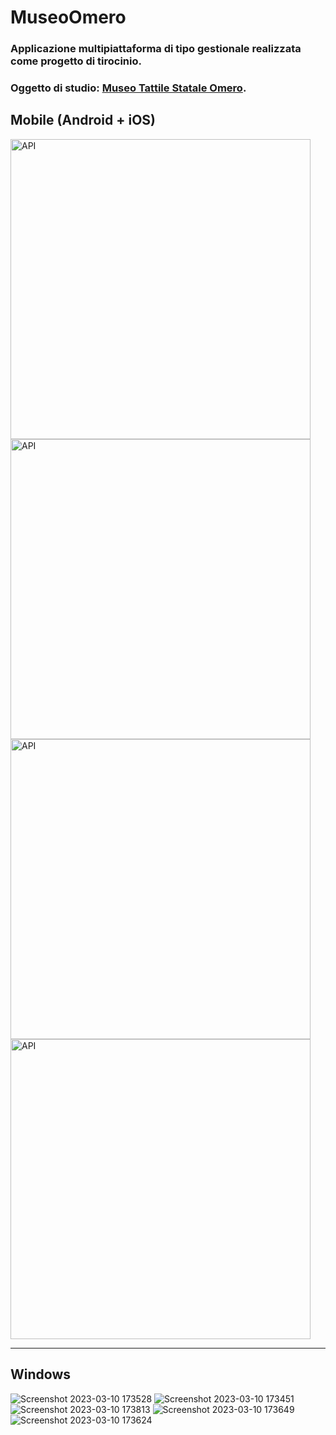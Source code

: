 # MuseoOmero
### Applicazione multipiattaforma di tipo gestionale realizzata come progetto di tirocinio.
### Oggetto di studio: [Museo Tattile Statale Omero](https://www.museoomero.it/).

## Mobile (Android + iOS)

<div align="left">
<img alt="API" height="480" src="https://user-images.githubusercontent.com/22773005/224454429-edc9b17d-78c9-4b3f-ab53-ac5237db4a48.png"/>    
<img alt="API" height="480" src="https://user-images.githubusercontent.com/22773005/224454432-e02233fe-b79b-4240-b744-fd8952ed9955.png"/>    
<img alt="API" height="480" src="https://user-images.githubusercontent.com/22773005/224454434-d8c622f3-8b79-40f9-a133-5b99aad3ef39.png"/>    
<img alt="API" height="480" src="https://user-images.githubusercontent.com/22773005/224454435-151dafb4-d2b1-494f-a439-4c8f8b80e7cb.png"/>   

---

## Windows

![Screenshot 2023-03-10 173528](https://user-images.githubusercontent.com/22773005/224372456-9e404ec3-d1a1-4138-8425-abf832f86341.png)
![Screenshot 2023-03-10 173451](https://user-images.githubusercontent.com/22773005/224372464-7dbbba82-050f-4fb3-be92-d33b781954ec.png)
![Screenshot 2023-03-10 173813](https://user-images.githubusercontent.com/22773005/224372468-67c46bb5-4ebe-4aeb-a776-75406916703a.png)
![Screenshot 2023-03-10 173649](https://user-images.githubusercontent.com/22773005/224372471-dbef5f08-2022-42d3-bc4b-280a09da17a4.png)
![Screenshot 2023-03-10 173624](https://user-images.githubusercontent.com/22773005/224372476-a929ef32-33ff-40d2-b925-d74bf28dbff9.png)

